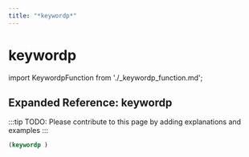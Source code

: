 ```yaml
---
title: "*keywordp*"
---
```


# keywordp

import KeywordpFunction from './_keywordp_function.md';

<KeywordpFunction />

## Expanded Reference: keywordp

:::tip
TODO: Please contribute to this page by adding explanations and examples
:::

```lisp
(keywordp )
```
